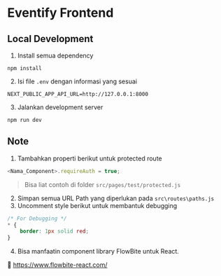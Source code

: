 # Eventify Frontend

## Local Development

1. Install semua dependency

```shell
npm install
```

2. Isi file `.env` dengan informasi yang sesuai

```env
NEXT_PUBLIC_APP_API_URL=http://127.0.0.1:8000
```

3. Jalankan development server

```shell
npm run dev
```

## Note

1. Tambahkan properti berikut untuk protected route

```js
<Nama_Component>.requireAuth = true;
```

> Bisa liat contoh di folder `src/pages/test/protected.js`

2. Simpan semua URL Path yang diperlukan pada `src\routes\paths.js`
3. Uncomment style berikut untuk membantuk debugging

```css
/* For Debugging */
* {
    border: 1px solid red;
}
```

4. Bisa manfaatin component library FlowBite untuk React.

:link: <https://www.flowbite-react.com/>
